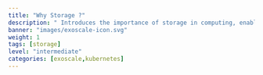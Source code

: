 ```yaml
---
title: "Why Storage ?"
description: " Introduces the importance of storage in computing, enabling persistent data retention, accessibility, and performance for applications."
banner: "images/exoscale-icon.svg"
weight: 1
tags: [storage]
level: "intermediate"
categories: [exoscale,kubernetes]
---
```

